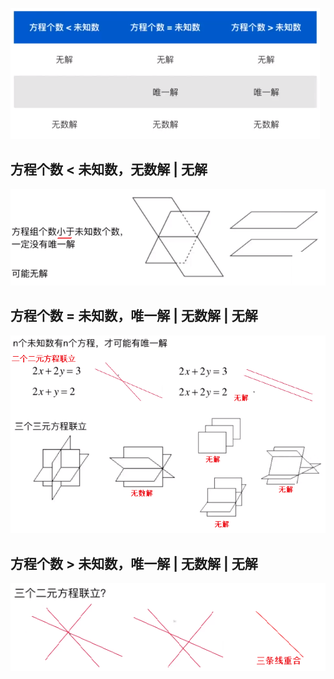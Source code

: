 
![](../photo/Pasted%20image%2020240209145901.png)

## 方程个数 < 未知数，无数解 | 无解
![](../photo/Pasted%20image%2020240209144953.png)

## 方程个数 = 未知数，唯一解 | 无数解 | 无解
![](../photo/Pasted%20image%2020240209144836.png)

## 方程个数 > 未知数，唯一解 | 无数解 | 无解

![](../photo/Pasted%20image%2020240209150605.png)